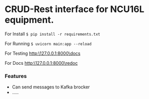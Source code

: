 # CRUD-Rest interface for NCU16L equipment.
For Install
`$ pip install -r requirements.txt`

For Running
`$ uvicorn main:app --reload`

For Testing
[http:\\127.0.0.1:8000\docs](http:\\127.0.0.1:8000\docs)

For Docs
[http:\\127.0.0.1:8000\redoc](http:\\127.0.0.1:8000\redoc)

### Features
- Can send messages to Kafka brocker
- .....
